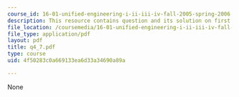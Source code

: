 ```yaml
---
course_id: 16-01-unified-engineering-i-ii-iii-iv-fall-2005-spring-2006
description: This resource contains question and its solution on first law.
file_location: /coursemedia/16-01-unified-engineering-i-ii-iii-iv-fall-2005-spring-2006/4f50283c0a669133ea6d33a34690a89a_q4_7.pdf
file_type: application/pdf
layout: pdf
title: q4_7.pdf
type: course
uid: 4f50283c0a669133ea6d33a34690a89a

---
```

None